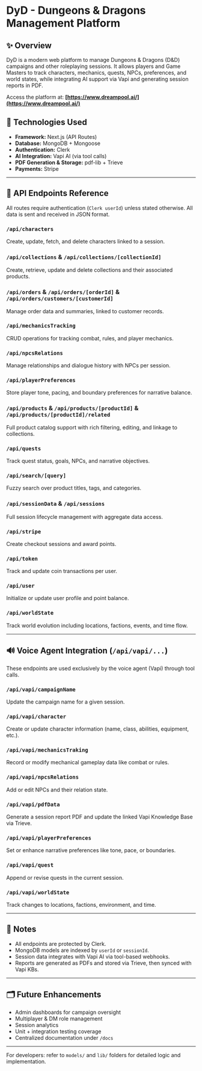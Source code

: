 # DyD - Dungeons & Dragons Management Platform

## ✨ Overview

DyD is a modern web platform to manage Dungeons & Dragons (D&D) campaigns and other roleplaying sessions. It allows players and Game Masters to track characters, mechanics, quests, NPCs, preferences, and world states, while integrating AI support via Vapi and generating session reports in PDF.

Access the platform at: **[https://www.dreampool.ai/](https://www.dreampool.ai/)**

## 🚀 Technologies Used
- **Framework:** Next.js (API Routes)
- **Database:** MongoDB + Mongoose
- **Authentication:** Clerk
- **AI Integration:** Vapi AI (via tool calls)
- **PDF Generation & Storage:** pdf-lib + Trieve
- **Payments:** Stripe

---

## 📡 API Endpoints Reference
All routes require authentication (`Clerk userId`) unless stated otherwise. All data is sent and received in JSON format.

### `/api/characters`
Create, update, fetch, and delete characters linked to a session.

### `/api/collections` & `/api/collections/[collectionId]`
Create, retrieve, update and delete collections and their associated products.

### `/api/orders` & `/api/orders/[orderId]` & `/api/orders/customers/[customerId]`
Manage order data and summaries, linked to customer records.

### `/api/mechanicsTracking`
CRUD operations for tracking combat, rules, and player mechanics.

### `/api/npcsRelations`
Manage relationships and dialogue history with NPCs per session.

### `/api/playerPreferences`
Store player tone, pacing, and boundary preferences for narrative balance.

### `/api/products` & `/api/products/[productId]` & `/api/products/[productId]/related`
Full product catalog support with rich filtering, editing, and linkage to collections.

### `/api/quests`
Track quest status, goals, NPCs, and narrative objectives.

### `/api/search/[query]`
Fuzzy search over product titles, tags, and categories.

### `/api/sessionData` & `/api/sessions`
Full session lifecycle management with aggregate data access.

### `/api/stripe`
Create checkout sessions and award points.

### `/api/token`
Track and update coin transactions per user.

### `/api/user`
Initialize or update user profile and point balance.

### `/api/worldState`
Track world evolution including locations, factions, events, and time flow.

---

## 🔊 Voice Agent Integration (`/api/vapi/...`)
These endpoints are used exclusively by the voice agent (Vapi) through tool calls.

### `/api/vapi/campaignName`
Update the campaign name for a given session.

### `/api/vapi/character`
Create or update character information (name, class, abilities, equipment, etc.).

### `/api/vapi/mechanicsTraking`
Record or modify mechanical gameplay data like combat or rules.

### `/api/vapi/npcsRelations`
Add or edit NPCs and their relation state.

### `/api/vapi/pdfData`
Generate a session report PDF and update the linked Vapi Knowledge Base via Trieve.

### `/api/vapi/playerPreferences`
Set or enhance narrative preferences like tone, pace, or boundaries.

### `/api/vapi/quest`
Append or revise quests in the current session.

### `/api/vapi/worldState`
Track changes to locations, factions, environment, and time.

---

## 🧠 Notes
- All endpoints are protected by Clerk.
- MongoDB models are indexed by `userId` or `sessionId`.
- Session data integrates with Vapi AI via tool-based webhooks.
- Reports are generated as PDFs and stored via Trieve, then synced with Vapi KBs.

---

## 🗂 Future Enhancements
- Admin dashboards for campaign oversight
- Multiplayer & DM role management
- Session analytics
- Unit + integration testing coverage
- Centralized documentation under `/docs`

---

For developers: refer to `models/` and `lib/` folders for detailed logic and implementation.

